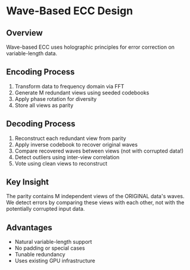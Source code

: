 # Wave-Based ECC Design

## Overview
Wave-based ECC uses holographic principles for error correction on variable-length data.

## Encoding Process
1. Transform data to frequency domain via FFT
2. Generate M redundant views using seeded codebooks
3. Apply phase rotation for diversity
4. Store all views as parity

## Decoding Process
1. Reconstruct each redundant view from parity
2. Apply inverse codebook to recover original waves
3. Compare recovered waves between views (not with corrupted data!)
4. Detect outliers using inter-view correlation
5. Vote using clean views to reconstruct

## Key Insight
The parity contains M independent views of the ORIGINAL data's waves. We detect errors by comparing these views with each other, not with the potentially corrupted input data.

## Advantages
- Natural variable-length support
- No padding or special cases
- Tunable redundancy
- Uses existing GPU infrastructure
